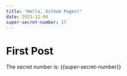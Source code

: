 ```yaml
---
title: "Hello, Github Pages!"
date: 2023-12-04
super-secret-number: 17
---
```


# First Post
The secret number is: {{super-secret-number}}
